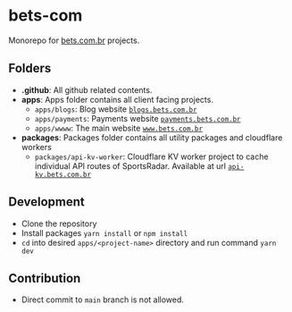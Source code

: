 # bets-com

Monorepo for [bets.com.br](https://www.bets.com.br) projects.

## Folders

- **.github**: All github related contents.
- **apps**: Apps folder contains all client facing projects.
  - `apps/blogs`: Blog website [`blogs.bets.com.br`](https://blogs.bets.com.br)
  - `apps/payments`: Payments website [`payments.bets.com.br`](https://payments.bets.com.br)
  - `apps/wwww`: The main website [`www.bets.com.br`](https://www.bets.com.br)
- **packages**: Packages folder contains all utility packages and cloudflare workers
  - `packages/api-kv-worker`: Cloudflare KV worker project to cache individual API routes of SportsRadar. Available at url [`api-kv.bets.com.br`](https://api-kv.bets.com.br)

## Development

- Clone the repository
- Install packages `yarn install` or `npm install`
- `cd` into desired `apps/<project-name>` directory and run command `yarn dev`

## Contribution

- Direct commit to `main` branch is not allowed.
